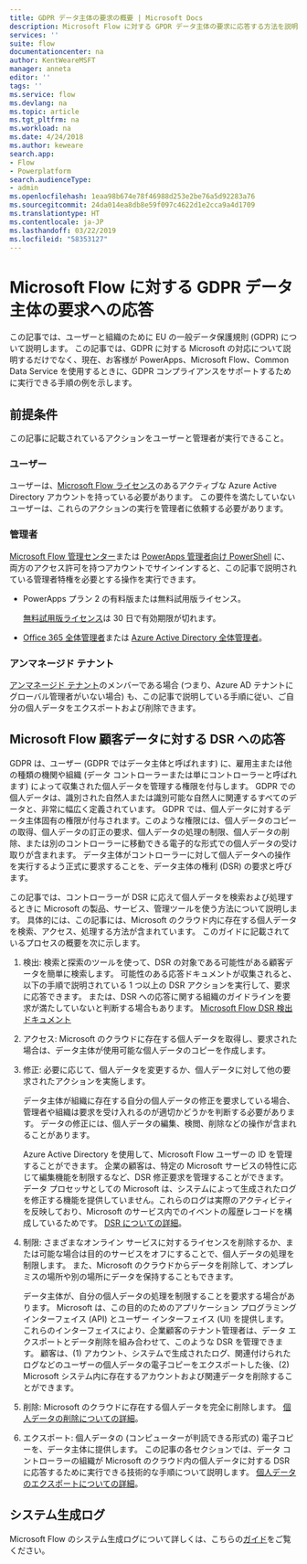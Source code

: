 ```yaml
---
title: GDPR データ主体の要求の概要 | Microsoft Docs
description: Microsoft Flow に対する GPDR データ主体の要求に応答する方法を説明します。
services: ''
suite: flow
documentationcenter: na
author: KentWeareMSFT
manager: anneta
editor: ''
tags: ''
ms.service: flow
ms.devlang: na
ms.topic: article
ms.tgt_pltfrm: na
ms.workload: na
ms.date: 4/24/2018
ms.author: keweare
search.app:
- Flow
- Powerplatform
search.audienceType:
- admin
ms.openlocfilehash: 1eaa98b674e78f46988d253e2be76a5d92283a76
ms.sourcegitcommit: 24da014ea8db8e59f097c4622d1e2cca9a4d1709
ms.translationtype: HT
ms.contentlocale: ja-JP
ms.lasthandoff: 03/22/2019
ms.locfileid: "58353127"
---
```

# <a name="responding-to-gdpr-data-subject-requests-for-microsoft-flow"></a>Microsoft Flow に対する GDPR データ主体の要求への応答

この記事では、ユーザーと組織のために EU の一般データ保護規則 (GDPR) について説明します。 この記事では、GDPR に対する Microsoft の対応について説明するだけでなく、現在、お客様が PowerApps、Microsoft Flow、Common Data Service を使用するときに、GDPR コンプライアンスをサポートするために実行できる手順の例を示します。

## <a name="prerequisites"></a>前提条件

この記事に記載されているアクションをユーザーと管理者が実行できること。

### <a name="users"></a>ユーザー

ユーザーは、[Microsoft Flow ライセンス](https://preview.flow.microsoft.com/pricing/)のあるアクティブな Azure Active Directory アカウントを持っている必要があります。 この要件を満たしていないユーザーは、これらのアクションの実行を管理者に依頼する必要があります。

### <a name="administrators"></a>管理者

[Microsoft Flow 管理センター](https://admin.flow.microsoft.com/)または [PowerApps 管理者向け PowerShell](https://go.microsoft.com/fwlink/?linkid=871804) に、両方のアクセス許可を持つアカウントでサインインすると、この記事で説明されている管理者特権を必要とする操作を実行できます。

- PowerApps プラン 2 の有料版または無料試用版ライセンス。

    [無料試用版ライセンス](http://web.powerapps.com/trial)は 30 日で有効期限が切れます。

- [Office 365 全体管理者](https://support.office.com/article/assign-admin-roles-in-office-365-for-business-eac4d046-1afd-4f1a-85fc-8219c79e1504)または [Azure Active Directory 全体管理者](https://docs.microsoft.com/azure/active-directory/active-directory-assign-admin-roles-azure-portal)。

### <a name="unmanaged-tenants"></a>アンマネージド テナント
[アンマネージド テナント](https://docs.microsoft.com/azure/active-directory/domains-admin-takeover)のメンバーである場合 (つまり、Azure AD テナントにグローバル管理者がいない場合) も、この記事で説明している手順に従い、ご自分の個人データをエクスポートおよび削除できます。 

## <a name="responding-to-dsrs-for-microsoft-flow-customer-data"></a>Microsoft Flow 顧客データに対する DSR への応答

GDPR は、ユーザー (GDPR ではデータ主体と呼ばれます) に、雇用主または他の種類の機関や組織 (データ コントローラーまたは単にコントローラーと呼ばれます) によって収集された個人データを管理する権限を付与します。 GDPR での個人データは、識別された自然人または識別可能な自然人に関連するすべてのデータと、非常に幅広く定義されています。 GDPR では、個人データに対するデータ主体固有の権限が付与されます。このような権限には、個人データのコピーの取得、個人データの訂正の要求、個人データの処理の制限、個人データの削除、または別のコントローラーに移動できる電子的な形式での個人データの受け取りが含まれます。 データ主体がコントローラーに対して個人データへの操作を実行するよう正式に要求することを、データ主体の権利 (DSR) の要求と呼びます。

この記事では、コントローラーが DSR に応えて個人データを検索および処理するときに Microsoft の製品、サービス、管理ツールを使う方法について説明します。 具体的には、この記事には、Microsoft のクラウド内に存在する個人データを検索、アクセス、処理する方法が含まれています。 このガイドに記載されているプロセスの概要を次に示します。

1. 検出: 検索と探索のツールを使って、DSR の対象である可能性がある顧客データを簡単に検索します。 可能性のある応答ドキュメントが収集されると、以下の手順で説明されている 1 つ以上の DSR アクションを実行して、要求に応答できます。 または、DSR への応答に関する組織のガイドラインを要求が満たしていないと判断する場合もあります。 [Microsoft Flow DSR 検出ドキュメント](gdpr-dsr-discovery.md)

1. アクセス: Microsoft のクラウドに存在する個人データを取得し、要求された場合は、データ主体が使用可能な個人データのコピーを作成します。

1. 修正: 必要に応じて、個人データを変更するか、個人データに対して他の要求されたアクションを実施します。

    データ主体が組織に存在する自分の個人データの修正を要求している場合、管理者や組織は要求を受け入れるのが適切かどうかを判断する必要があります。  データの修正には、個人データの編集、検閲、削除などの操作が含まれることがあります。

    Azure Active Directory を使用して、Microsoft Flow ユーザーの ID を管理することができます。 企業の顧客は、特定の Microsoft サービスの特性に応じて編集機能を制限するなど、DSR 修正要求を管理することができます。  データ プロセッサとしての Microsoft は、システムによって生成されたログを修正する機能を提供していません。これらのログは実際のアクティビティを反映しており、Microsoft のサービス内でのイベントの履歴レコードを構成しているためです。  [DSR についての詳細](https://docs.microsoft.com/microsoft-365/compliance/gdpr-dsr-azure)。

1. 制限: さまざまなオンライン サービスに対するライセンスを削除するか、または可能な場合は目的のサービスをオフにすることで、個人データの処理を制限します。 また、Microsoft のクラウドからデータを削除して、オンプレミスの場所や別の場所にデータを保持することもできます。

    データ主体が、自分の個人データの処理を制限することを要求する場合があります。  Microsoft は、この目的のためのアプリケーション プログラミング インターフェイス (API) とユーザー インターフェイス (UI) を提供します。  これらのインターフェイスにより、企業顧客のテナント管理者は、データ エクスポートとデータ削除を組み合わせて、このような DSR を管理できます。 顧客は、(1) アカウント、システムで生成されたログ、関連付けられたログなどのユーザーの個人データの電子コピーをエクスポートした後、(2) Microsoft システム内に存在するアカウントおよび関連データを削除することができます。

1. 削除: Microsoft のクラウドに存在する個人データを完全に削除します。 [個人データの削除についての詳細](gdpr-dsr-delete.md)。

1. エクスポート: 個人データの (コンピューターが判読できる形式の) 電子コピーを、データ主体に提供します。 この記事の各セクションでは、データ コントローラーの組織が Microsoft のクラウド内の個人データに対する DSR に応答するために実行できる技術的な手順について説明します。 [個人データのエクスポートについての詳細](gdpr-dsr-export.md)。

## <a name="system-generated-logs"></a>システム生成ログ

Microsoft Flow のシステム生成ログについて詳しくは、こちらの[ガイド](https://docs.microsoft.com/powerapps/administrator/powerapps-gdpr-dsr-guide-systemlogs)をご覧ください。

